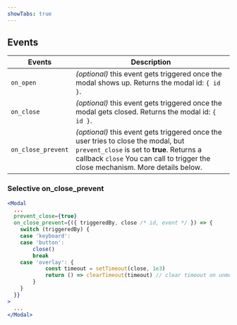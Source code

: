 ```yaml
---
showTabs: true
---
```


## Events

| Events             | Description                                                                                                                                                                                                        |
| ------------------ | ------------------------------------------------------------------------------------------------------------------------------------------------------------------------------------------------------------------ |
| `on_open`          | _(optional)_ this event gets triggered once the modal shows up. Returns the modal id: `{ id }`.                                                                                                                    |
| `on_close`         | _(optional)_ this event gets triggered once the modal gets closed. Returns the modal id: `{ id }`.                                                                                                                 |
| `on_close_prevent` | _(optional)_ this event gets triggered once the user tries to close the modal, but `prevent_close` is set to **true**. Returns a callback `close` You can call to trigger the close mechanism. More details below. |

### Selective on_close_prevent

```jsx
<Modal
  ...
  prevent_close={true}
  on_close_prevent={({ triggeredBy, close /* id, event */ }) => {
	switch (triggeredBy) {
	case 'keyboard':
	case 'button':
		close()
		break
	case 'overlay': {
			const timeout = setTimeout(close, 1e3)
			return () => clearTimeout(timeout) // clear timeout on unmount
		}
	}
  }}
>
  ...
</Modal>
```
